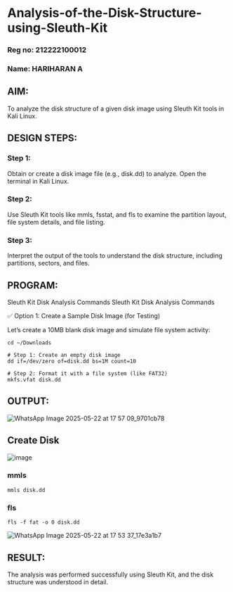 # Analysis-of-the-Disk-Structure-using-Sleuth-Kit
### Reg no: 212222100012
### Name: HARIHARAN A
## AIM:
To analyze the disk structure of a given disk image using Sleuth Kit tools in Kali Linux.

## DESIGN STEPS:
### Step 1:
Obtain or create a disk image file (e.g., disk.dd) to analyze. Open the terminal in Kali Linux.

### Step 2:
Use Sleuth Kit tools like mmls, fsstat, and fls to examine the partition layout, file system details, and file listing.

### Step 3:
Interpret the output of the tools to understand the disk structure, including partitions, sectors, and files.

## PROGRAM:
Sleuth Kit Disk Analysis Commands
Sleuth Kit Disk Analysis Commands

✅ Option 1: Create a Sample Disk Image (for Testing)

Let’s create a 10MB blank disk image and simulate file system activity:
```
cd ~/Downloads

# Step 1: Create an empty disk image
dd if=/dev/zero of=disk.dd bs=1M count=10

# Step 2: Format it with a file system (like FAT32)
mkfs.vfat disk.dd
```
## OUTPUT:
![WhatsApp Image 2025-05-22 at 17 57 09_9701cb78](https://github.com/user-attachments/assets/1c772fe8-7481-4d66-9d4d-2b0cca70b22a)
## Create Disk
![image](https://github.com/user-attachments/assets/d6785ef2-0c56-407c-9acf-d81b77070a81)
### mmls
```
mmls disk.dd
```

### fls
```
fls -f fat -o 0 disk.dd
```
![WhatsApp Image 2025-05-22 at 17 53 37_17e3a1b7](https://github.com/user-attachments/assets/e7dfa92c-f864-4f57-a217-84371b7ccba8)

## RESULT:
The analysis was performed successfully using Sleuth Kit, and the disk structure was understood in detail.
